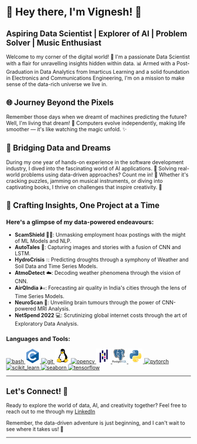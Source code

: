 # 👋 Hey there, I'm Vignesh! 🌟


## Aspiring Data Scientist | Explorer of AI | Problem Solver | Music Enthusiast

Welcome to my corner of the digital world! 🚀 I'm a passionate Data Scientist with a flair for unravelling insights hidden within data. 📊 Armed with a Post-Graduation in Data Analytics from Imarticus Learning and a solid foundation in Electronics and Communications Engineering, I'm on a mission to make sense of the data-rich universe we live in.


## 🌐 Journey Beyond the Pixels

Remember those days when we dreamt of machines predicting the future? Well, I'm living that dream! 🌌 Computers evolve independently, making life smoother — it's like watching the magic unfold. ✨


## 💼 Bridging Data and Dreams

During my one year of hands-on experience in the software development industry, I dived into the fascinating world of AI applications. 🤖 Solving real-world problems using data-driven approaches? Count me in! 🎯 Whether it's cracking puzzles, jamming on musical instruments, or diving into captivating books, I thrive on challenges that inspire creativity. 🧩

## 🌟 Crafting Insights, One Project at a Time

### Here's a glimpse of my data-powered endeavours:

- **ScamShield** 🕵️‍♂️: Unmasking employment hoax postings with the might of ML Models and NLP.
- **AutoTales** 📸: Capturing images and stories with a fusion of CNN and LSTM.
- **HydroCrisis** 💧: Predicting droughts through a symphony of Weather and Soil Data and Time Series Models.
- **AtmoDetect** ☁️: Decoding weather phenomena through the vision of CNN.
- **AirQIndia** 🌬️: Forecasting air quality in India's cities through the lens of Time Series Models.
- **NeuroScan** 🧠: Unveiling brain tumours through the power of CNN-powered MRI Analysis.
- **NetSpend 2022** 💻: Scrutinizing global internet costs through the art of Exploratory Data Analysis.


<h3 align="left">Languages and Tools:</h3>
<p align="left"> <a href="https://www.gnu.org/software/bash/" target="_blank" rel="noreferrer"> <img src="https://www.vectorlogo.zone/logos/gnu_bash/gnu_bash-icon.svg" alt="bash" width="40" height="40"/> </a> <a href="https://www.cprogramming.com/" target="_blank" rel="noreferrer"> <img src="https://raw.githubusercontent.com/devicons/devicon/master/icons/c/c-original.svg" alt="c" width="40" height="40"/> </a> <a href="https://git-scm.com/" target="_blank" rel="noreferrer"> <img src="https://www.vectorlogo.zone/logos/git-scm/git-scm-icon.svg" alt="git" width="40" height="40"/> </a> <a href="https://www.linux.org/" target="_blank" rel="noreferrer"> <img src="https://raw.githubusercontent.com/devicons/devicon/master/icons/linux/linux-original.svg" alt="linux" width="40" height="40"/> </a> <a href="https://opencv.org/" target="_blank" rel="noreferrer"> <img src="https://www.vectorlogo.zone/logos/opencv/opencv-icon.svg" alt="opencv" width="40" height="40"/> </a> <a href="https://pandas.pydata.org/" target="_blank" rel="noreferrer"> <img src="https://raw.githubusercontent.com/devicons/devicon/2ae2a900d2f041da66e950e4d48052658d850630/icons/pandas/pandas-original.svg" alt="pandas" width="40" height="40"/> </a> <a href="https://www.postgresql.org" target="_blank" rel="noreferrer"> <img src="https://raw.githubusercontent.com/devicons/devicon/master/icons/postgresql/postgresql-original-wordmark.svg" alt="postgresql" width="40" height="40"/> </a> <a href="https://www.python.org" target="_blank" rel="noreferrer"> <img src="https://raw.githubusercontent.com/devicons/devicon/master/icons/python/python-original.svg" alt="python" width="40" height="40"/> </a> <a href="https://pytorch.org/" target="_blank" rel="noreferrer"> <img src="https://www.vectorlogo.zone/logos/pytorch/pytorch-icon.svg" alt="pytorch" width="40" height="40"/> </a> <a href="https://scikit-learn.org/" target="_blank" rel="noreferrer"> <img src="https://upload.wikimedia.org/wikipedia/commons/0/05/Scikit_learn_logo_small.svg" alt="scikit_learn" width="40" height="40"/> </a> <a href="https://seaborn.pydata.org/" target="_blank" rel="noreferrer"> <img src="https://seaborn.pydata.org/_images/logo-mark-lightbg.svg" alt="seaborn" width="40" height="40"/> </a> <a href="https://www.tensorflow.org" target="_blank" rel="noreferrer"> <img src="https://www.vectorlogo.zone/logos/tensorflow/tensorflow-icon.svg" alt="tensorflow" width="40" height="40"/> </a> </p>  

---

## Let's Connect! 🤝

Ready to explore the world of data, AI, and creativity together? Feel free to reach out to me through my [LinkedIn]([https://www.linkedin.com/in/your-profile](https://www.linkedin.com/in/vignesh-palanisamy/))

Remember, the data-driven adventure is just beginning, and I can't wait to see where it takes us! 🌈

---

